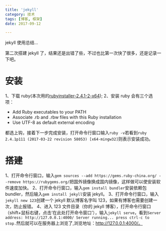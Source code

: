 ```yaml
---
title: 'jekyll'
category: 技术
tags: [博客, 框架]
date: 2017-09-12

---
```


jekyll 使用总结...

<!-- more -->

第二次搭建 jekyll 了，结果还是出错了些，不过也比第一次快了很多，还是记录一下吧。

# 安装

1、下载 ruby(本次用的[rubyinstaller-2.4.1-2-x64](https://rubyinstaller.org/downloads/ 'ruby下载链接'));
2、安装 ruby 会有三个选项：

- Add Ruby executables to your PATH
- Associate .rb and .rbw files with this Ruby installation
- Use UTF-8 as default external encoding

都选上钩，接着下一步完成安装，打开命令行窗口输入`ruby -v`若看到`ruby 2.4.1p111 (2017-03-22 revision 58053) [x64-mingw32]`则表示安装成功。

# 搭建

1、打开命令行窗口，输入`gem sources --add https://gems.ruby-china.org/ --remove https://rubygems.org/`把国外镜像换成国内镜像，这样做可以使安装软件速度加快。
2、打开命令行窗口，输入`gem install bundler`安装依赖包 bundler，然后输入`gem install jekyll`安装 jekyll。
3、打开命令行窗口，输入`jekyll new 123`创建一个 jekyll 默认博客名字叫 123，如果有博客也需要创建一次，防止报错。
4、进入 123 文件目录（你的 jekyll 博客），打开命令行窗口（shift+鼠标右键，点击‘在此处打开命令窗口’），输入`jekyll serve`，看到`Server address: http://127.0.0.1:4000/ Server running... press ctrl-c to stop.`然后就可以在服务器上浏览了,浏览地址：http://127.0.0.1:4000/。
